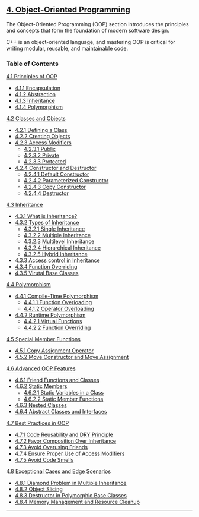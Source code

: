 ## [4. Object-Oriented Programming](#4-object-oriented-programming)

The Object-Oriented Programming (OOP) section introduces the principles and concepts that form the foundation of modern software design. 

C++ is an object-oriented language, and mastering OOP is critical for writing modular, reusable, and maintainable code.

### Table of Contents

[4.1 Principles of OOP](https://github.com/AkshayChandole/Cpp-Handbook/blob/main/ObjectOrientedProgramming/PrinciplesOfOOP.md#41-principles-of-oop)
- [4.1.1 Encapsulation](https://github.com/AkshayChandole/Cpp-Handbook/blob/main/ObjectOrientedProgramming/PrinciplesOfOOP.md#411-encapsulation)  
- [4.1.2 Abstraction](https://github.com/AkshayChandole/Cpp-Handbook/blob/main/ObjectOrientedProgramming/PrinciplesOfOOP.md#412-abstraction)  
- [4.1.3 Inheritance](https://github.com/AkshayChandole/Cpp-Handbook/blob/main/ObjectOrientedProgramming/PrinciplesOfOOP.md#413-inheritance)  
- [4.1.4 Polymorphism](https://github.com/AkshayChandole/Cpp-Handbook/blob/main/ObjectOrientedProgramming/PrinciplesOfOOP.md#414-polymorphism)  

[4.2 Classes and Objects](https://github.com/AkshayChandole/Cpp-Handbook/blob/main/ObjectOrientedProgramming/ClassesAndObjects.md#42-classes-and-objects)
- [4.2.1 Defining a Class](https://github.com/AkshayChandole/Cpp-Handbook/blob/main/ObjectOrientedProgramming/ClassesAndObjects.md#421-defining-a-class)  
- [4.2.2 Creating Objects](https://github.com/AkshayChandole/Cpp-Handbook/blob/main/ObjectOrientedProgramming/ClassesAndObjects.md#422-creating-objects)  
- [4.2.3 Access Modifiers](https://github.com/AkshayChandole/Cpp-Handbook/blob/main/ObjectOrientedProgramming/ClassesAndObjects.md#423-access-modifiers)  
  - [4.2.3.1 Public](https://github.com/AkshayChandole/Cpp-Handbook/blob/main/ObjectOrientedProgramming/ClassesAndObjects.md#4231-public)  
  - [4.2.3.2 Private](https://github.com/AkshayChandole/Cpp-Handbook/blob/main/ObjectOrientedProgramming/ClassesAndObjects.md#4232-private)  
  - [4.2.3.3 Protected](https://github.com/AkshayChandole/Cpp-Handbook/blob/main/ObjectOrientedProgramming/ClassesAndObjects.md#4233-protected)  
- [4.2.4 Constructor and Destructor](https://github.com/AkshayChandole/Cpp-Handbook/blob/main/ObjectOrientedProgramming/ClassesAndObjects.md#424-constructor-and-destructor)  
  - [4.2.4.1 Default Constructor](https://github.com/AkshayChandole/Cpp-Handbook/blob/main/ObjectOrientedProgramming/ClassesAndObjects.md#4241-default-constructor)  
  - [4.2.4.2 Parameterized Constructor](https://github.com/AkshayChandole/Cpp-Handbook/blob/main/ObjectOrientedProgramming/ClassesAndObjects.md#4242-parameterized-constructor)  
  - [4.2.4.3 Copy Constructor](https://github.com/AkshayChandole/Cpp-Handbook/blob/main/ObjectOrientedProgramming/ClassesAndObjects.md#4243-copy-constructor)  
  - [4.2.4.4 Destructor](https://github.com/AkshayChandole/Cpp-Handbook/blob/main/ObjectOrientedProgramming/ClassesAndObjects.md#4244-destructor)  

[4.3 Inheritance](https://github.com/AkshayChandole/Cpp-Handbook/blob/main/ObjectOrientedProgramming/Inheritance.md#43-inheritance)
- [4.3.1 What is Inheritance?](https://github.com/AkshayChandole/Cpp-Handbook/blob/main/ObjectOrientedProgramming/Inheritance.md#431-what-is-inheritance)
- [4.3.2 Types of Inheritance](https://github.com/AkshayChandole/Cpp-Handbook/blob/main/ObjectOrientedProgramming/Inheritance.md#432-types-of-inheritance)  
  - [4.3.2.1 Single Inheritance](https://github.com/AkshayChandole/Cpp-Handbook/blob/main/ObjectOrientedProgramming/Inheritance.md#4321-single-inheritance)  
  - [4.3.2.2 Multiple Inheritance](https://github.com/AkshayChandole/Cpp-Handbook/blob/main/ObjectOrientedProgramming/Inheritance.md#4322-multiple-inheritance)  
  - [4.3.2.3 Multilevel Inheritance](https://github.com/AkshayChandole/Cpp-Handbook/blob/main/ObjectOrientedProgramming/Inheritance.md#4323-multilevel-inheritance)  
  - [4.3.2.4 Hierarchical Inheritance](https://github.com/AkshayChandole/Cpp-Handbook/blob/main/ObjectOrientedProgramming/Inheritance.md#4324-hierarchical-inheritance)  
  - [4.3.2.5 Hybrid Inheritance](https://github.com/AkshayChandole/Cpp-Handbook/blob/main/ObjectOrientedProgramming/Inheritance.md#4325-hybrid-inheritance)  
- [4.3.3 Access control in Inheritance](https://github.com/AkshayChandole/Cpp-Handbook/blob/main/ObjectOrientedProgramming/Inheritance.md#433-access-control-in-inheritance)  
- [4.3.4 Function Overriding](https://github.com/AkshayChandole/Cpp-Handbook/blob/main/ObjectOrientedProgramming/Inheritance.md#434-function-overriding)
- [4.3.5 Virutal Base Classes](https://github.com/AkshayChandole/Cpp-Handbook/blob/main/ObjectOrientedProgramming/Inheritance.md#435-virtual-base-classes)

[4.4 Polymorphism](https://github.com/AkshayChandole/Cpp-Handbook/blob/main/ObjectOrientedProgramming/Polymorphism.md#44-polymorphism)
- [4.4.1 Compile-Time Polymorphism](https://github.com/AkshayChandole/Cpp-Handbook/blob/main/ObjectOrientedProgramming/Polymorphism.md#441-compile-time-polymorphism)  
  - [4.4.1.1 Function Overloading](https://github.com/AkshayChandole/Cpp-Handbook/blob/main/ObjectOrientedProgramming/Polymorphism.md#4411-function-overloading)  
  - [4.4.1.2 Operator Overloading](https://github.com/AkshayChandole/Cpp-Handbook/blob/main/ObjectOrientedProgramming/Polymorphism.md#4412-operator-overloading)  
- [4.4.2 Runtime Polymorphism](https://github.com/AkshayChandole/Cpp-Handbook/blob/main/ObjectOrientedProgramming/Polymorphism.md#442-run-time-polymorphism)  
  - [4.4.2.1 Virtual Functions](https://github.com/AkshayChandole/Cpp-Handbook/blob/main/ObjectOrientedProgramming/Polymorphism.md#4421-virtual-functions)  
  - [4.4.2.2 Function Overriding](https://github.com/AkshayChandole/Cpp-Handbook/blob/main/ObjectOrientedProgramming/Polymorphism.md#4422-function-overriding)  

[4.5 Special Member Functions]()
- [4.5.1 Copy Assignment Operator]()  
- [4.5.2 Move Constructor and Move Assignment]()  

[4.6 Advanced OOP Features]()  
- [4.6.1 Friend Functions and Classes]()  
- [4.6.2 Static Members]()  
  - [4.6.2.1 Static Variables in a Class]()  
  - [4.6.2.2 Static Member Functions]()  
- [4.6.3 Nested Classes]()  
- [4.6.4 Abstract Classes and Interfaces]()  

[4.7 Best Practices in OOP]()
- [4.7.1 Code Reusability and DRY Principle]()  
- [4.7.2 Favor Composition Over Inheritance]()  
- [4.7.3 Avoid Overusing Friends]()  
- [4.7.4 Ensure Proper Use of Access Modifiers]()  
- [4.7.5 Avoid Code Smells]()  

[4.8 Exceptional Cases and Edge Scenarios]()
- [4.8.1 Diamond Problem in Multiple Inheritance]()  
- [4.8.2 Object Slicing]()  
- [4.8.3 Destructor in Polymorphic Base Classes]()  
- [4.8.4 Memory Management and Resource Cleanup]()  

---
